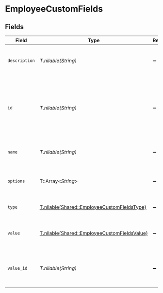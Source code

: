 # EmployeeCustomFields


## Fields

| Field                                                                                                        | Type                                                                                                         | Required                                                                                                     | Description                                                                                                  | Example                                                                                                      |
| ------------------------------------------------------------------------------------------------------------ | ------------------------------------------------------------------------------------------------------------ | ------------------------------------------------------------------------------------------------------------ | ------------------------------------------------------------------------------------------------------------ | ------------------------------------------------------------------------------------------------------------ |
| `description`                                                                                                | *T.nilable(String)*                                                                                          | :heavy_minus_sign:                                                                                           | The description of the custom field.                                                                         | The completion status of the employee's training.                                                            |
| `id`                                                                                                         | *T.nilable(String)*                                                                                          | :heavy_minus_sign:                                                                                           | The unique identifier for the custom field, which defaults to the name property if the ID is not accessible. | custom_field_123                                                                                             |
| `name`                                                                                                       | *T.nilable(String)*                                                                                          | :heavy_minus_sign:                                                                                           | The name of the custom field.                                                                                | Training Completion Status                                                                                   |
| `options`                                                                                                    | T::Array<*String*>                                                                                           | :heavy_minus_sign:                                                                                           | An array of possible options for the custom field.                                                           | ["Not Started","In Progress","Completed","Overdue"]                                                          |
| `type`                                                                                                       | [T.nilable(Shared::EmployeeCustomFieldsType)](../../models/shared/employeecustomfieldstype.md)               | :heavy_minus_sign:                                                                                           | The type of the custom field.                                                                                |                                                                                                              |
| `value`                                                                                                      | [T.nilable(Shared::EmployeeCustomFieldsValue)](../../models/shared/employeecustomfieldsvalue.md)             | :heavy_minus_sign:                                                                                           | The value associated with the custom field.                                                                  |                                                                                                              |
| `value_id`                                                                                                   | *T.nilable(String)*                                                                                          | :heavy_minus_sign:                                                                                           | The unique identifier for the value of the custom field.                                                     | value_456                                                                                                    |